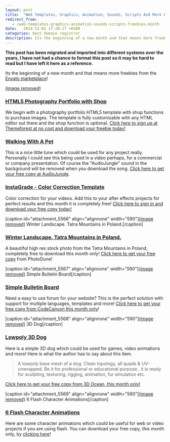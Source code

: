 ```yaml
---
layout: post
title:  "Web Templates, Graphics, Animation, Sounds, Scripts And More Freebies This Month Only!"
redirect_from:
   - /web-templates-graphics-animation-sounds-scripts-freebies-month
date:   2014-12-01 17:20:17 +0100
categories: best domain registrar
description: Its the beginning of a new month and that means more freebies from the Envato marketplace!...
---
```


**This post has been migrated and imported into different systems over the years, I have not had a chance to format this post so it may be hard to read but I have left it here as a reference.**

Its the beginning of a new month and that means more freebies from the [Envato marketplace](http://market.envato.com/?ref=Bigideaguy "Envato Marketplace")!  
  
[(image removed)](http://markustenghamn.com/wp-content/uploads/2014/12/themeforest.jpg)

### [HTML5 Photography Portfolio with Shop](http://themeforest.net/item/fullscreen-photography-portfolio-html5-with-shop/6434590?WT.ac=free_file&WT.z_author=weibergmedia&ref=Bigideaguy "HTML5 Photography Portfolio With Shop")

  
 We begin with a photography portfolio HTML5 template with shop functions to purchase images. The template is fully customizable with any HTML editor out there and the shop function is optional. [Click here to sign up at Themeforest at no cost and download your freebie today!](http://themeforest.net/item/fullscreen-photography-portfolio-html5-with-shop/6434590?WT.ac=free_file&WT.z_author=weibergmedia&ref=Bigideaguy "HTML5 Photography Portfolio With Shop")  


  
### [Walking With A Pet](http://audiojungle.net/item/walking-with-a-pet/3642521?ref=Bigideaguy "Walking With A Pet")

  
 This is a nice little tune which could be used for any project really. Personally I could see this being used in a video perhaps, for a commercial or company presentation. Of course the "AudioJungle" sound in the background will be removed when you download the song. [Click here to get your free copy at AudioJungle](http://audiojungle.net/item/walking-with-a-pet/3642521?ref=Bigideaguy "Walking With A Pet Audio").  
  
  
### [InstaGrade - Color Correction Template](http://videohive.net/item/instagrade-color-correction-template/3226036?WT.ac=free_file&WT.z_author=Dimasta&ref=Bigideaguy "InstaGrade - Color Correction Template")

  
   
  
   
  
 Color correction for your videos. Add this to your after effects projects for perfect results and this month it is completely free! [Click here to sign in and download your free copy today!](http://videohive.net/item/instagrade-color-correction-template/3226036?WT.ac=free_file&WT.z_author=Dimasta&ref=Bigideaguy "InstaGrade - Color Correction Template")  
  
 \[caption id="attachment\_5566" align="alignnone" width="590"\][(image removed)](http://photodune.net/item/winter-landscape-tatra-mountains-in-poland/5970160?ref=Bigideaguy "Winter Landscape") Winter Landscape. Tatra Mountains in Poland.\[/caption\]  
### [Winter Landscape. Tatra Mountains in Poland.](http://photodune.net/item/winter-landscape-tatra-mountains-in-poland/5970160?ref=Bigideaguy "Winter Landscape")

  
 A beautiful high res stock photo from the Tatra Mountains in Poland, completely free to download this month only! [Click here to get your free copy](http://photodune.net/item/winter-landscape-tatra-mountains-in-poland/5970160?ref=Bigideaguy "Winter Landscape") from PhotoDune!  
  
 \[caption id="attachment\_5567" align="alignnone" width="590"\][(image removed)](http://codecanyon.net/item/simple-bulletin-board/58838?ref=Bigideaguy "Simple Bulletin Board") Simple Bulletin Board\[/caption\]  
### [Simple Bulletin Board](http://codecanyon.net/item/simple-bulletin-board/58838?ref=Bigideaguy "Simple Bulletin Board")

  
 Need a easy to use forum for your website? This is the perfect solution with support for multiple languages, templates and more! [Click here to get your free copy from CodeCanyon this month only](http://codecanyon.net/item/simple-bulletin-board/58838?ref=Bigideaguy "Simple Bulletin Board")!  
  
 \[caption id="attachment\_5568" align="alignnone" width="590"\][(image removed)](http://3docean.net/item/lowpoly-dog/162328?ref=Bigideaguy "Lowpoly 3D Dog") 3D Dog\[/caption\]  
### [Lowpoly 3D Dog](http://3docean.net/item/lowpoly-dog/162328?ref=Bigideaguy "Lowpoly 3D Dog")

  
 Here is a simple 3D dog which could be used for games, video animations and more! Here is what the author has to say about this item.  
> A lowpoly base mesh of a dog. Clean topology, all quads & UV-unwrapped. Be it for professional or educational purpose.. it is ready for sculpting, texturing, rigging, animation, fur simulation etc.

  
[Click here to get your free copy from 3D Ocean, this month only!](http://3docean.net/item/lowpoly-dog/162328?ref=Bigideaguy "Lowpoly 3D Dog")  
  
 \[caption id="attachment\_5569" align="alignnone" width="590"\][(image removed)](http://activeden.net/item/6-flash-character-animations/4820377?ref=Bigideaguy "6 Flash Character Animations") 6 Flash Character Animations\[/caption\]  
### [6 Flash Character Animations](http://activeden.net/item/6-flash-character-animations/4820377?ref=Bigideaguy "6 Flash Character Animations")

  
 Here are some character animations which could be useful for web or video projects if you are using flash. You can download your free copy, this month only, by [clicking here](http://activeden.net/item/6-flash-character-animations/4820377?ref=Bigideaguy "6 Flash Character Animations")!